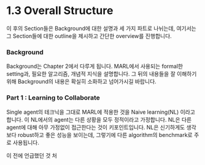 # 1.3  Overall Structure

이 후의 Section들은 Background에 대한 설명과 세 가지 파트로 나뉘는데, 여기서는 그 Section들에 대한 outline을 제시하고 간단한 overview를 진행합니다.

### Background

Background는 Chapter 2에서 다루게 됩니다. MARL에서 사용되는 formal한 setting과, 필요한 알고리즘, 개념적 지식을 설명합니다. 그 뒤의 내용들을 잘 이해하기 위해 Background의 내용은 확실히 소화하고 넘어가시길 바랍니다.

### Part 1 : Learning to Collaborate

Single agent의 테크닉을 그대로 MARL에 적용한 것을 Naive learning\(NL\) 이라고 합니다. 이 NL에서의 agent는 다른 상황을 모두 정적이라고 가정합니다. NL은 다른 agent에 대해 아무 가정없이 접근한다는 것이 키포인트입니다. NL은 신기하게도 생각보다 robust하고 좋은 성능을 보이는데, 그렇기에 다른 algorithm의 benchmark로 주로 사용됩니다.

이 전에 언급했던 것 처



